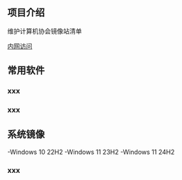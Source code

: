 ## 项目介绍

维护计算机协会镜像站清单

[内网访问](https://i.nbtca.space/)

## 常用软件

### xxx

### xxx

## 系统镜像
-Windows 10 22H2
-Windows 11 23H2
-Windows 11 24H2

### xxx


